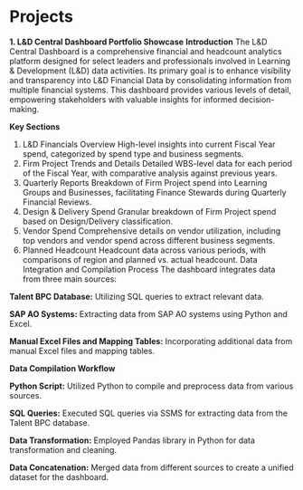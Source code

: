 # Projects

**1. L&D Central Dashboard Portfolio Showcase**
**Introduction**
The L&D Central Dashboard is a comprehensive financial and headcount analytics platform designed for select leaders and professionals involved in Learning & Development (L&D) data activities. Its primary goal is to enhance visibility and transparency into L&D Financial Data by consolidating information from multiple financial systems. This dashboard provides various levels of detail, empowering stakeholders with valuable insights for informed decision-making.

**Key Sections**
1. L&D Financials Overview
High-level insights into current Fiscal Year spend, categorized by spend type and business segments.
2. Firm Project Trends and Details
Detailed WBS-level data for each period of the Fiscal Year, with comparative analysis against previous years.
3. Quarterly Reports
Breakdown of Firm Project spend into Learning Groups and Businesses, facilitating Finance Stewards during Quarterly Financial Reviews.
4. Design & Delivery Spend
Granular breakdown of Firm Project spend based on Design/Delivery classification.
5. Vendor Spend
Comprehensive details on vendor utilization, including top vendors and vendor spend across different business segments.
6. Planned Headcount
Headcount data across various periods, with comparisons of region and planned vs. actual headcount.
Data Integration and Compilation Process
The dashboard integrates data from three main sources:

**Talent BPC Database:** Utilizing SQL queries to extract relevant data.

**SAP AO Systems:** Extracting data from SAP AO systems using Python and Excel.

**Manual Excel Files and Mapping Tables:** Incorporating additional data from manual Excel files and mapping tables.

**Data Compilation Workflow**

**Python Script:** Utilized Python to compile and preprocess data from various sources.

**SQL Queries:** Executed SQL queries via SSMS for extracting data from the Talent BPC database.

**Data Transformation:** Employed Pandas library in Python for data transformation and cleaning.

**Data Concatenation:** Merged data from different sources to create a unified dataset for the dashboard.
